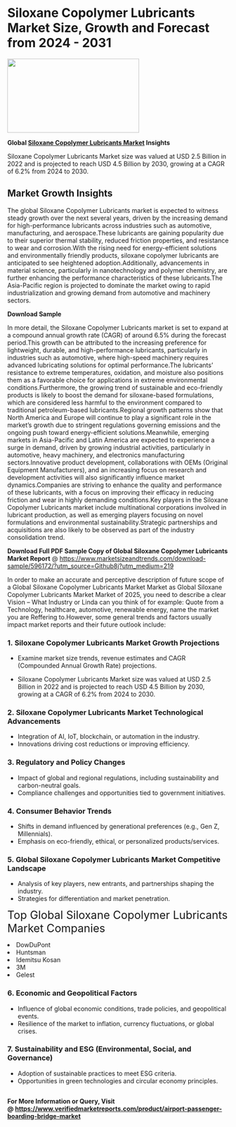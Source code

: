 <H1>Siloxane Copolymer Lubricants Market Size, Growth and Forecast from 2024 - 2031</H1><img class="aligncenter size-medium wp-image-584254" src="https://thirdeyenews.in/wp-content/uploads/2024/09/Global-Market-Research-300x168.jpeg" alt="" width="300" height="168" /><p><strong>Global&nbsp;<a href="https://www.marketsizeandtrends.com/download-sample/596172/?utm_source=Github8j?utm_medium=219">Siloxane Copolymer Lubricants Market</a> Insights</strong></p><p>Siloxane Copolymer Lubricants Market size was valued at USD 2.5 Billion in 2022 and is projected to reach USD 4.5 Billion by 2030, growing at a CAGR of 6.2% from 2024 to 2030.</p><p><h2>Market Growth Insights</h2> <p>The global Siloxane Copolymer Lubricants market is expected to witness steady growth over the next several years, driven by the increasing demand for high-performance lubricants across industries such as automotive, manufacturing, and aerospace.These lubricants are gaining popularity due to their superior thermal stability, reduced friction properties, and resistance to wear and corrosion.With the rising need for energy-efficient solutions and environmentally friendly products, siloxane copolymer lubricants are anticipated to see heightened adoption.Additionally, advancements in material science, particularly in nanotechnology and polymer chemistry, are further enhancing the performance characteristics of these lubricants.The Asia-Pacific region is projected to dominate the market owing to rapid industrialization and growing demand from automotive and machinery sectors.</p> <p><strong>Download Sample</strong></p> <p>In more detail, the Siloxane Copolymer Lubricants market is set to expand at a compound annual growth rate (CAGR) of around 6.5% during the forecast period.This growth can be attributed to the increasing preference for lightweight, durable, and high-performance lubricants, particularly in industries such as automotive, where high-speed machinery requires advanced lubricating solutions for optimal performance.The lubricants’ resistance to extreme temperatures, oxidation, and moisture also positions them as a favorable choice for applications in extreme environmental conditions.Furthermore, the growing trend of sustainable and eco-friendly products is likely to boost the demand for siloxane-based formulations, which are considered less harmful to the environment compared to traditional petroleum-based lubricants.Regional growth patterns show that North America and Europe will continue to play a significant role in the market’s growth due to stringent regulations governing emissions and the ongoing push toward energy-efficient solutions.Meanwhile, emerging markets in Asia-Pacific and Latin America are expected to experience a surge in demand, driven by growing industrial activities, particularly in automotive, heavy machinery, and electronics manufacturing sectors.Innovative product development, collaborations with OEMs (Original Equipment Manufacturers), and an increasing focus on research and development activities will also significantly influence market dynamics.Companies are striving to enhance the quality and performance of these lubricants, with a focus on improving their efficacy in reducing friction and wear in highly demanding conditions.Key players in the Siloxane Copolymer Lubricants market include multinational corporations involved in lubricant production, as well as emerging players focusing on novel formulations and environmental sustainability.Strategic partnerships and acquisitions are also likely to be observed as part of the industry consolidation trend.<p><span class=""><strong>Download Full PDF Sample Copy of Global Siloxane Copolymer Lubricants Market Report</strong> @ <a href="https://www.marketsizeandtrends.com/download-sample/596172/?utm_source=Github8j?utm_medium=219" target="_blank">https://www.marketsizeandtrends.com/download-sample/596172/?utm_source=Github8j?utm_medium=219</a></span></p><p>In order to make an accurate and perceptive description of future scope of a Global&nbsp;Siloxane Copolymer Lubricants Market Market as Global&nbsp;Siloxane Copolymer Lubricants Market Market of 2025, you need to describe a clear Vision &ndash; What Industry or Linda can you think of for example: Quote from a Technology, healthcare, automotive, renewable energy, name the market you are Reffering to.However, some general trends and factors usually impact market reports and their future outlook include:</p><h3>1.&nbsp;<strong>Siloxane Copolymer Lubricants Market Growth Projections</strong></h3><ul><li>Examine market size trends, revenue estimates and CAGR (Compounded Annual Growth Rate) projections.</li><li><p>Siloxane Copolymer Lubricants Market size was valued at USD 2.5 Billion in 2022 and is projected to reach USD 4.5 Billion by 2030, growing at a CAGR of 6.2% from 2024 to 2030.</p></li></ul><h3>2.&nbsp;<strong>Siloxane Copolymer Lubricants Market Technological Advancements</strong></h3><ul><li>Integration of AI, IoT, blockchain, or automation in the industry.</li><li>Innovations driving cost reductions or improving efficiency.</li></ul><h3>3.&nbsp;<strong>Regulatory and Policy Changes</strong></h3><ul><li>Impact of global and regional regulations, including sustainability and carbon-neutral goals.</li><li>Compliance challenges and opportunities tied to government initiatives.</li></ul><h3>4.&nbsp;<strong>Consumer Behavior Trends</strong></h3><ul><li>Shifts in demand influenced by generational preferences (e.g., Gen Z, Millennials).</li><li>Emphasis on eco-friendly, ethical, or personalized products/services.</li></ul><h3>5.&nbsp;<strong>Global Siloxane Copolymer Lubricants Market Competitive Landscape</strong></h3><ul><li>Analysis of key players, new entrants, and partnerships shaping the industry.</li><li>Strategies for differentiation and market penetration.</li></ul><p data-pm-slice="1 1 []"><span style="color: inherit; font-family: inherit; font-size: 25px;">Top Global Siloxane Copolymer Lubricants Market Companies</span></p><div class="" data-test-id=""><p><li>DowDuPont</li><li> Huntsman</li><li> Idemitsu Kosan</li><li> 3M</li><li> Gelest</li></p></div><h3>6.&nbsp;<strong>Economic and Geopolitical Factors</strong></h3><ul><li>Influence of global economic conditions, trade policies, and geopolitical events.</li><li>Resilience of the market to inflation, currency fluctuations, or global crises.</li></ul><h3>7.&nbsp;<strong>Sustainability and ESG (Environmental, Social, and Governance)</strong></h3><ul><li>Adoption of sustainable practices to meet ESG criteria.</li><li>Opportunities in green technologies and circular economy principles.</li></ul><h2><strong style="font-size: 14px;">For More Information or Query, Visit @&nbsp;</strong><a style="background-color: #ffffff; font-size: 14px;" href="https://www.marketsizeandtrends.com/report/siloxane-copolymer-lubricants-market/" target="_blank">https://www.verifiedmarketreports.com/product/airport-passenger-boarding-bridge-market</a></h2>